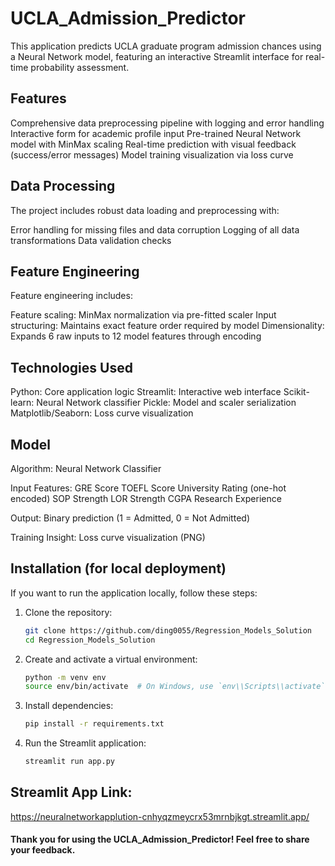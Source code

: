 # UCLA_Admission_Predictor
This application predicts UCLA graduate program admission chances using a Neural Network model, featuring an interactive Streamlit interface for real-time probability assessment.

## Features
Comprehensive data preprocessing pipeline with logging and error handling
Interactive form for academic profile input
Pre-trained Neural Network model with MinMax scaling
Real-time prediction with visual feedback (success/error messages)
Model training visualization via loss curve

## Data Processing
The project includes robust data loading and preprocessing with:

Error handling for missing files and data corruption
Logging of all data transformations
Data validation checks

## Feature Engineering
Feature engineering includes:

Feature scaling: MinMax normalization via pre-fitted scaler
Input structuring: Maintains exact feature order required by model
Dimensionality: Expands 6 raw inputs to 12 model features through encoding

## Technologies Used
Python: Core application logic
Streamlit: Interactive web interface
Scikit-learn: Neural Network classifier
Pickle: Model and scaler serialization
Matplotlib/Seaborn: Loss curve visualization

## Model
Algorithm: Neural Network Classifier

Input Features:
GRE Score
TOEFL Score
University Rating (one-hot encoded)
SOP Strength
LOR Strength
CGPA
Research Experience

Output: Binary prediction (1 = Admitted, 0 = Not Admitted)

Training Insight: Loss curve visualization (PNG)

## Installation (for local deployment)
If you want to run the application locally, follow these steps:

1. Clone the repository:
   ```bash
   git clone https://github.com/ding0055/Regression_Models_Solution
   cd Regression_Models_Solution

2. Create and activate a virtual environment:
   ```bash
   python -m venv env
   source env/bin/activate  # On Windows, use `env\\Scripts\\activate`

3. Install dependencies:
   ```bash
   pip install -r requirements.txt

4. Run the Streamlit application:
   ```bash
   streamlit run app.py

## Streamlit App Link:
https://neuralnetworkapplution-cnhyqzmeycrx53mrnbjkgt.streamlit.app/

#### Thank you for using the UCLA_Admission_Predictor! Feel free to share your feedback.
